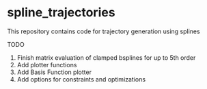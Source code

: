 # spline_trajectories
This repository contains code for trajectory generation using splines

TODO
1. Finish matrix evaluation of clamped bsplines for up to 5th order
2. Add plotter functions
3. Add Basis Function plotter
4. Add options for constraints and optimizations
